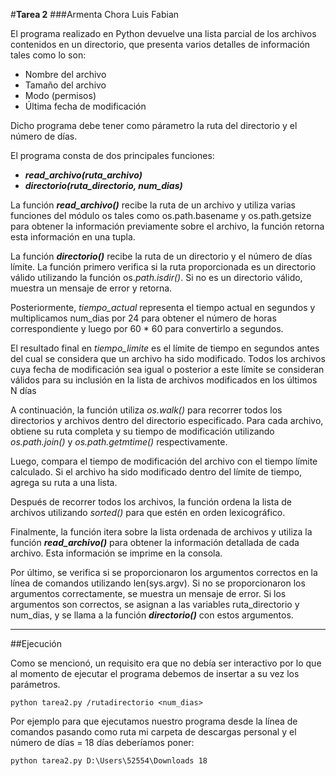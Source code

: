 #**Tarea 2**
###Armenta Chora Luis Fabian

El programa realizado en Python devuelve una lista parcial de los archivos contenidos en un directorio, que presenta varios detalles de información tales como lo son:
+ Nombre del archivo
+ Tamaño del archivo
+ Modo (permisos)
+ Última fecha de modificación

Dicho programa debe tener como párametro la ruta del directorio y el número de días.

El programa consta de dos principales funciones:

+ ***read_archivo(ruta_archivo)*** 
+ ***directorio(ruta_directorio, num_dias)***

La función ***read_archivo()*** recibe la ruta de un archivo y utiliza varias funciones del módulo os tales como os.path.basename y os.path.getsize para obtener la información previamente sobre el archivo, la función retorna esta información en una tupla.

La función ***directorio()*** recibe la ruta de un directorio y el número de días límite. La función primero verifica si la ruta proporcionada es un directorio válido utilizando la función os.*path.isdir()*. Si no es un directorio válido, muestra un mensaje de error y retorna.


Posteriormente, *tiempo_actual* representa el tiempo actual en segundos y multiplicamos num_dias por 24 para obtener el número de horas correspondiente y luego por 60 * 60 para convertirlo a segundos.

El resultado final en *tiempo_limite* es el límite de tiempo en segundos antes del cual se considera que un archivo ha sido modificado. Todos los archivos cuya fecha de modificación sea igual o posterior a este límite se consideran válidos para su inclusión en la lista de archivos modificados en los últimos N días

A continuación, la función utiliza *os.walk()* para recorrer todos los directorios y archivos dentro del directorio especificado. Para cada archivo, obtiene su ruta completa y su tiempo de modificación utilizando *os.path.join()* y *os.path.getmtime()* respectivamente.

Luego, compara el tiempo de modificación del archivo con el tiempo límite calculado. Si el archivo ha sido modificado dentro del límite de tiempo, agrega su ruta a una lista.

Después de recorrer todos los archivos, la función ordena la lista de archivos utilizando *sorted()* para que estén en orden lexicográfico.

Finalmente, la función itera sobre la lista ordenada de archivos y utiliza la función ***read_archivo()*** para obtener la información detallada de cada archivo. Esta información se imprime en la consola.

Por último, se verifica si se proporcionaron los argumentos correctos en la línea de comandos utilizando len(sys.argv). Si no se proporcionaron los argumentos correctamente, se muestra un mensaje de error. Si los argumentos son correctos, se asignan a las variables ruta_directorio y num_dias, y se llama a la función ***directorio()*** con estos argumentos.


*********

##Ejecución

Como se mencionó, un requisito era que no debía ser interactivo por lo que al momento de ejecutar el programa debemos de insertar a su vez los parámetros.

    python tarea2.py /rutadirectorio <num_dias>

Por ejemplo para que ejecutamos nuestro programa desde la línea de comandos pasando como ruta mi carpeta de descargas personal y el número de días =  18 días deberíamos poner:

    python tarea2.py D:\Users\52554\Downloads 18